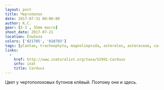 ```yaml
---
layout: post
title: Чертополох
date: 2017-07-31 00:00:00
author: К.С.
gear: [E-3 , 35mm macro]
shoot_date: 2017-07-21
location: Ёльбаза
colors: ['021705', '010703']
tags: [plantae, tracheophyta, magnoliopsida, asterales, asteraceae, carduus]
links:
  -
    href: http://www.inaturalist.org/taxa/52991-Carduus
    info: inat
    title: Carduus
---
```

Цвет у чертополоховых бутонов клёвый. Поэтому они и здесь.
